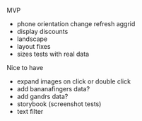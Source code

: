 MVP

- phone orientation change refresh aggrid
- display discounts
- landscape
- layout fixes
- sizes tests with real data

Nice to have

- expand images on click or double click
- add bananafingers data?
- add gandrs data?
- storybook (screenshot tests)
- text filter
